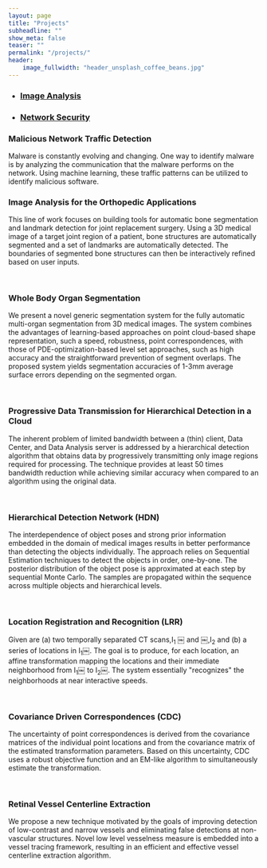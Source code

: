 ```yaml
---
layout: page
title: "Projects"
subheadline: ""
show_meta: false
teaser: ""
permalink: "/projects/"
header:
    image_fullwidth: "header_unsplash_coffee_beans.jpg"
---
```

<div>
  <ul class="nav nav-tabs no-marg">
    <li class="active tab"><a data-toggle="tab" href="#imga"><h3 class="size-readjuster">Image Analysis</h3></a></li>
    <li class="tab"><a data-toggle="tab" href="#nwsecu"><h3 class="size-readjuster">Network Security</h3></a></li>
  </ul>
  <div class="tab-content margin-adj-collectn">
    <div id="nwsecu" class="tab-pane fade">
         <h3>Malicious Network Traffic Detection</h3>
         <p>Malware is constantly evolving and changing. One way to identify malware is by analyzing the communication that the malware performs on the network. Using machine learning, these traffic patterns can be utilized to identify malicious software.</p>
      </div>
    <div id="imga" class="tab-pane fade in active">
      <h3>Image Analysis for the Orthopedic Applications</h3>
      <p>This line of work focuses on building tools for automatic bone segmentation and landmark detection for joint replacement surgery. Using a 3D medical image of a target joint region of a patient, bone structures are automatically segmented and a set of landmarks are automatically detected. The boundaries of segmented bone structures can then be interactively refined based on user inputs.</p>
      <br>
      <h3>Whole Body Organ Segmentation</h3>
      <p>We present a novel generic segmentation system for the fully automatic multi-organ segmentation from 3D medical images. The system combines the advantages of learning-based approaches on point cloud-based shape representation, such a speed, robustness, point correspondences, with those of PDE-optimization-based level set approaches, such as high accuracy and the straightforward prevention of segment overlaps. The proposed system yields segmentation accuracies of 1-3mm average surface errors depending on the segmented organ.</p>
      <br>
      <h3>Progressive Data Transmission for Hierarchical Detection in a Cloud</h3>
      <p>The inherent problem of limited bandwidth between a (thin) client, Data Center, and Data Analysis server is addressed by a hierarchical detection algorithm that obtains data by progressively transmitting only image regions required for processing. The technique provides at least 50 times bandwidth reduction while achieving similar accuracy when compared to an algorithm using the original data.</p>
      <br>
      <h3>Hierarchical Detection Network (HDN)</h3>
      <p>The interdependence of object poses and strong prior information embedded in the domain of medical images results in better performance than detecting the objects individually. The approach relies on Sequential Estimation techniques to detect the objects in order, one-by-one. The posterior distribution of the object pose is approximated at each step by sequential Monte Carlo. The samples are propagated within the sequence across multiple objects and hierarchical levels.</p>
      <br>
      <h3>Location Registration and Recognition (LRR)</h3>
      <p>Given are (a) two temporally separated CT scans,I<sub>1</sub> ￼ and ￼,I<sub>2</sub> and (b) a series of locations in I<sub>1</sub>￼. The goal is to produce, for each location, an affine transformation mapping the locations and their immediate neighborhood from I<sub>1</sub>￼ to I<sub>2</sub>￼. The system essentially "recognizes" the neighborhoods at near interactive speeds.</p>
      <br>
      <h3>Covariance Driven Correspondences (CDC)</h3>
      <p>The uncertainty of point correspondences is derived from the covariance matrices of the individual point locations and from the covariance matrix of the estimated transformation parameters. Based on this uncertainty, CDC uses a robust objective function and an EM-like algorithm to simultaneously estimate the transformation.</p>
      <br>
      <h3>Retinal Vessel Centerline Extraction</h3>
      <p>We propose a new technique motivated by the goals of improving detection of low-contrast and narrow vessels and eliminating false detections at non-vascular structures. Novel low level vesselness measure is embedded into a vessel tracing framework, resulting in an efficient and effective vessel centerline extraction algorithm.</p>
    </div>
  </div>
</div>
<script>
// Javascript to enable link to tab
var url = document.location.toString();
if (url.match('#')) {
    $('.nav-tabs a[href="#' + url.split('#')[1] + '"]').tab('show');
    window.scrollTo(0, 0);
}

// Change hash for page-reload
$('.nav-tabs a').on('shown.bs.tab', function (e) {
    window.location.hash = e.target.hash;
})

    function locationHashChanged() {
      var urla = document.location.toString();
      if (urla.match('#')) {
          $('.nav-tabs a[href="#' + url.split('#')[1] + '"]').tab('show');
          window.scrollTo(0, 0);
      }
      console.log("hi");
    }

window.onhashchange = locationHashChanged;
</script>
